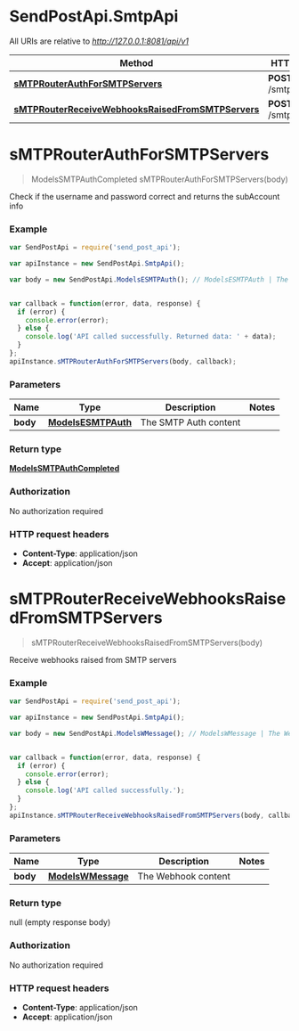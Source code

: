 # SendPostApi.SmtpApi

All URIs are relative to *http://127.0.0.1:8081/api/v1*

Method | HTTP request | Description
------------- | ------------- | -------------
[**sMTPRouterAuthForSMTPServers**](SmtpApi.md#sMTPRouterAuthForSMTPServers) | **POST** /smtp/auth | 
[**sMTPRouterReceiveWebhooksRaisedFromSMTPServers**](SmtpApi.md#sMTPRouterReceiveWebhooksRaisedFromSMTPServers) | **POST** /smtp/webhook | 


<a name="sMTPRouterAuthForSMTPServers"></a>
# **sMTPRouterAuthForSMTPServers**
> ModelsSMTPAuthCompleted sMTPRouterAuthForSMTPServers(body)



Check if the username and password correct and returns the subAccount info <br>

### Example
```javascript
var SendPostApi = require('send_post_api');

var apiInstance = new SendPostApi.SmtpApi();

var body = new SendPostApi.ModelsESMTPAuth(); // ModelsESMTPAuth | The SMTP Auth content


var callback = function(error, data, response) {
  if (error) {
    console.error(error);
  } else {
    console.log('API called successfully. Returned data: ' + data);
  }
};
apiInstance.sMTPRouterAuthForSMTPServers(body, callback);
```

### Parameters

Name | Type | Description  | Notes
------------- | ------------- | ------------- | -------------
 **body** | [**ModelsESMTPAuth**](ModelsESMTPAuth.md)| The SMTP Auth content | 

### Return type

[**ModelsSMTPAuthCompleted**](ModelsSMTPAuthCompleted.md)

### Authorization

No authorization required

### HTTP request headers

 - **Content-Type**: application/json
 - **Accept**: application/json

<a name="sMTPRouterReceiveWebhooksRaisedFromSMTPServers"></a>
# **sMTPRouterReceiveWebhooksRaisedFromSMTPServers**
> sMTPRouterReceiveWebhooksRaisedFromSMTPServers(body)



Receive webhooks raised from SMTP servers <br>

### Example
```javascript
var SendPostApi = require('send_post_api');

var apiInstance = new SendPostApi.SmtpApi();

var body = new SendPostApi.ModelsWMessage(); // ModelsWMessage | The Webhook content


var callback = function(error, data, response) {
  if (error) {
    console.error(error);
  } else {
    console.log('API called successfully.');
  }
};
apiInstance.sMTPRouterReceiveWebhooksRaisedFromSMTPServers(body, callback);
```

### Parameters

Name | Type | Description  | Notes
------------- | ------------- | ------------- | -------------
 **body** | [**ModelsWMessage**](ModelsWMessage.md)| The Webhook content | 

### Return type

null (empty response body)

### Authorization

No authorization required

### HTTP request headers

 - **Content-Type**: application/json
 - **Accept**: application/json

